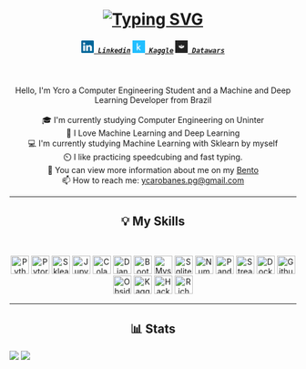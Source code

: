 <h1 align="center">
<a href="https://git.io/typing-svg"><img src="https://readme-typing-svg.herokuapp.com?font=Prompt&size=30&pause=100&color=D93A7C&center=true&width=435&lines=Hello%2C+I'm+Ycro+%F0%9F%98%80;Welcome+to+my+Github;CFOP+%3E%3E%3E%3E%3E+%F0%9F%8E%B2%F0%9F%9F%A5%F0%9F%9F%A9%E2%AC%9C%F0%9F%9F%A6%F0%9F%9F%A8" alt="Typing SVG" /></a>
</h1>

<h5 align="center">
  <code><a href="www.linkedin.com/in/ycaro" title="Linkedin Profile"><img width="22" src="images/linkedin.svg"> Linkedin</a></code>
  <code><a href="https://www.kaggle.com/marcosycaro" title="Kaggle Profile"><img width="22" src="images/Kaggle Icon.svg"> Kaggle</a></code>
  <code><a href="https://profiles.datawars.io/ycarobanes" title="Datawars Profile" ><img width="22" src="images/datawars_logo.jpeg"> Datawars</a></code>
</h5>
<br>
<p align="center">
Hello, I'm Ycro a Computer Engineering Student and a Machine and Deep Learning Developer from Brazil
<br>
<br>
🎓 I'm currently studying Computer Engineering on Uninter
<br>
🤖 I Love Machine Learning and Deep Learning
<br>
💻 I'm currently studying Machine Learning with Sklearn by myself
<br>
⏲️ I like practicing speedcubing and fast typing.
<br>
💬 You can view more information about me on my <a href="https://bento.me/ycaro" title="Bento website">Bento</a>
<br>
📫 How to reach me: <a href="mailto: ycarobanes@gmail.com">ycarobanes.pg@gmail.com</a>
</p>
<hr>
<h2 align="center">💡 My Skills</h2>
<br>
<p align="center">
<img height="32" width="32" src="https://cdn.simpleicons.org/python" title="Python" />
<img height="32" width="32" src="https://cdn.simpleicons.org/pytorch" title="Pytorch" />
<img height="32" width="32" src="https://cdn.simpleicons.org/scikitlearn" title="Sklearn" />
<img height="32" width="32" src="https://cdn.simpleicons.org/jupyter" title="Jupyter" />
<img height="32" width="32" src="https://cdn.simpleicons.org/googlecolab" title="Colab" />
<img height="32" width="32" src="https://cdn.simpleicons.org/django" title="Django" />
<img height="32" width="32" src="https://cdn.simpleicons.org/bootstrap" title="Bootstrap" />
<img height="32" width="32" src="https://cdn.simpleicons.org/mysql" title="Mysql" />
<img height="32" width="32" src="https://cdn.simpleicons.org/sqlite" title="Sqlite3" />
<img height="32" width="32" src="https://cdn.simpleicons.org/numpy" title="Numpy" />
<img height="32" width="32" src="https://cdn.simpleicons.org/pandas" title="Pandas" />
<img height="32" width="32" src="https://cdn.simpleicons.org/streamlit" title="Streamlit" />
<img height="32" width="32" src="https://cdn.simpleicons.org/docker" title="Docker" />
<img height="32" width="32" src="https://cdn.simpleicons.org/github" title="Github" />
<img height="32" width="32" src="https://cdn.simpleicons.org/obsidian" title="Obsidian" />
<img height="32" width="32" src="https://cdn.simpleicons.org/kaggle" title="Kaggle" />
<img height="32" width="32" src="https://cdn.simpleicons.org/hackerrank" title="Hackerrank" />
<img height="32" width="32" src="https://cdn.simpleicons.org/rich" title="Rich" />
</p>
<hr>
<h2 align="center">📊 Stats</h2>
<div>
<img src="https://github-readme-stats.vercel.app/api?username=ycarotrindade&theme=radical">
<img src="https://github-readme-stats.vercel.app/api/top-langs/?username=ycarotrindade&layout=compact&theme=radical">
</div>